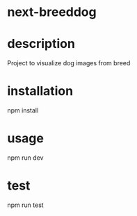 # next-breeddog

# description
Project to visualize dog images from breed

# installation
npm install

# usage
npm run dev

# test
npm run test
